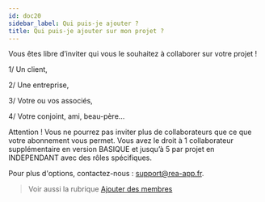 ```yaml
---
id: doc20
sidebar_label: Qui puis-je ajouter ?
title: Qui puis-je ajouter sur mon projet ?
---
```


Vous êtes libre d’inviter qui vous le souhaitez à collaborer sur votre projet !

1/ Un client,

2/ Une entreprise,

3/ Votre ou vos associés,

4/ Votre conjoint, ami, beau-père…

Attention ! Vous ne pourrez pas inviter plus de collaborateurs que ce que votre abonnement vous permet. Vous avez le droit à 1 collaborateur supplémentaire en version BASIQUE et jusqu’à 5 par projet en INDEPENDANT avec des rôles spécifiques.

Pour plus d'options, contactez-nous : support@rea-app.fr.

> Voir aussi la rubrique [Ajouter des membres](doc21.md)
